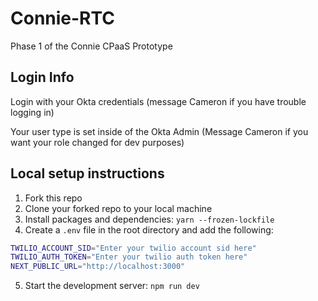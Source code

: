 # Connie-RTC
Phase 1 of the Connie CPaaS Prototype

## Login Info

Login with your Okta credentials (message Cameron if you have trouble logging in)

Your user type is set inside of the Okta Admin (Message Cameron if you want your role changed for dev purposes)

## Local setup instructions
1. Fork this repo
2. Clone your forked repo to your local machine
3. Install packages and dependencies: `yarn --frozen-lockfile`
4. Create a `.env` file in the root directory and add the following:
```zsh
TWILIO_ACCOUNT_SID="Enter your twilio account sid here"
TWILIO_AUTH_TOKEN="Enter your twilio auth token here"
NEXT_PUBLIC_URL="http://localhost:3000"
```
5. Start the development server: `npm run dev`
